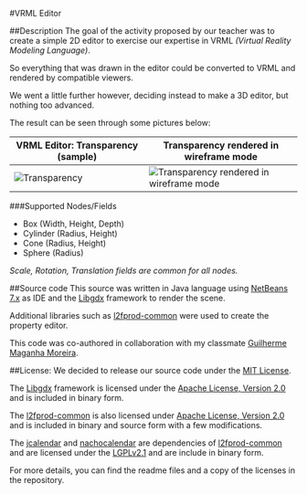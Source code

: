 #VRML Editor

##Description
The goal of the activity proposed by our teacher was to create a simple 2D editor to exercise our expertise in VRML _(Virtual Reality Modeling Language)_.

So everything that was drawn in the editor could be converted to VRML and rendered by compatible viewers.

We went a little further however, deciding instead to make a 3D editor, but nothing too advanced.

The result can be seen through some pictures below:

|**VRML Editor: Transparency (sample)**|**Transparency rendered in wireframe mode**|
|------|------|
|![Transparency](http://www.navossoc.com/wp-content/uploads/2013/05/vrml_transparency.png)|![Transparency rendered in wireframe mode](http://www.navossoc.com/wp-content/uploads/2013/05/vrml_wireframe-e1368393527316.png)|

###Supported Nodes/Fields

* Box (Width, Height, Depth)
* Cylinder (Radius, Height)
* Cone (Radius, Height)
* Sphere (Radius)

_Scale, Rotation, Translation fields are common for all nodes._

##Source code
This source was written in Java language using [NetBeans 7.x](https://netbeans.org/) as IDE and the [Libgdx](http://libgdx.badlogicgames.com/) framework to render the scene.

Additional libraries such as [l2fprod-common](http://l2fprod.com/common/) were used to create the property editor.

This code was co-authored in collaboration with my classmate [Guilherme Maganha Moreira](https://github.com/gmmoreira).

##License:
We decided to release our source code under the [MIT License](http://opensource.org/licenses/MIT).

The [Libgdx](http://libgdx.badlogicgames.com/) framework is licensed under the [Apache License, Version 2.0](http://www.apache.org/licenses/LICENSE-2.0) and is included in binary form.

The [l2fprod-common](http://l2fprod.com/common/) is also licensed under [Apache License, Version 2.0](http://www.apache.org/licenses/LICENSE-2.0) and is included in binary and source form with a few modifications.

The [jcalendar](http://www.toedter.com/en/jcalendar/) and [nachocalendar](http://nachocalendar.sourceforge.net/) are dependencies of [l2fprod-common](http://l2fprod.com/common/) and are licensed under the [LGPLv2.1](http://www.gnu.org/licenses/lgpl-2.1.html) and are include in binary form.

For more details, you can find the readme files and a copy of the licenses in the repository.
